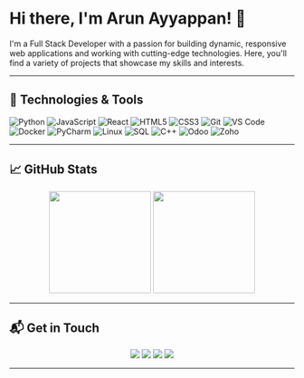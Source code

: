 # Hi there, I'm Arun Ayyappan! 👋
<!--
![Welcome Banner](https://user-images.githubusercontent.com/Arun-Ayyappan/welcome-banner.png)
-->
I'm a Full Stack Developer with a passion for building dynamic, responsive web applications and working with cutting-edge technologies. Here, you'll find a variety of projects that showcase my skills and interests.

<!--
- 👋 Hi, I’m @Arun-Ayyappan
- 👀 I’m interested in Full Stack Web Development
- 🌱 Self taught developer
- 💞️ I’m always learning new things quickly
-->
---

## 🔧 Technologies & Tools

![Python](https://img.shields.io/badge/-Python-333?style=flat&logo=python)
![JavaScript](https://img.shields.io/badge/-JavaScript-333?style=flat&logo=javascript)
![React](https://img.shields.io/badge/-React-333?style=flat&logo=react)
![HTML5](https://img.shields.io/badge/-HTML5-333?style=flat&logo=html5)
![CSS3](https://img.shields.io/badge/-CSS3-333?style=flat&logo=css3)
![Git](https://img.shields.io/badge/-Git-333?style=flat&logo=git)
![VS Code](https://img.shields.io/badge/-VS%20Code-333?style=flat&logo=visual-studio-code)
![Docker](https://img.shields.io/badge/-Docker-333?style=flat&logo=docker)
![PyCharm](https://img.shields.io/badge/-PyCharm-333?style=flat&logo=pycharm)
![Linux](https://img.shields.io/badge/-Linux-333?style=flat&logo=linux)
![SQL](https://img.shields.io/badge/-SQL-333?style=flat&logo=sql)
![C++](https://img.shields.io/badge/-C++-333?style=flat&logo=c%2B%2B)
![Odoo](https://img.shields.io/badge/-Odoo-333?style=flat&logo=odoo)
![Zoho](https://img.shields.io/badge/-Zoho-333?style=flat&logo=zoho)
<!--![Node.js](https://img.shields.io/badge/-Node.js-333?style=flat&logo=node.js)-->
<!--![MongoDB](https://img.shields.io/badge/-MongoDB-333?style=flat&logo=mongodb)-->

---

## 📈 GitHub Stats

<p align="center">
  <img height="180em" src="https://github-readme-stats.vercel.app/api?username=Arun-Ayyappan&show_icons=true&hide_border=true&theme=radical" />
  <img height="180em" src="https://github-readme-stats.vercel.app/api/top-langs/?username=Arun-Ayyappan&hide=html&hide_border=true&theme=radical&layout=compact" />
</p>

<!---
---
## 📂 Projects

### [Project Name](https://github.com/yourusername/project-name)
![Tech Stack](https://img.shields.io/badge/-Tech%20Stack-333?style=flat&logo=tech-stack-logo)
[Short Description]

### [Project Name](https://github.com/yourusername/project-name)
![Tech Stack](https://img.shields.io/badge/-Tech%20Stack-333?style=flat&logo=tech-stack-logo)
[Short Description]

--->
---

## 📬 Get in Touch

<p align="center">
  <a href="https://www.linkedin.com/in/arun-ayyappan-050a0b210"><img src="https://img.shields.io/badge/LinkedIn-0077B5?style=for-the-badge&logo=linkedin&logoColor=white"/></a>
  <a href="https://x.com/ArunAyy68952760"><img src="https://img.shields.io/badge/Twitter-1DA1F2?style=for-the-badge&logo=twitter&logoColor=white"/></a>
  <a href="https://www.instagram.com/_arunayyappan_?igsh=MWdmbXJ5cHZrcDl0aA=="><img src="https://img.shields.io/badge/Instagram-E4405F?style=for-the-badge&logo=instagram&logoColor=white"/></a>
  <a href="mailto:arunayyappan644@example.com"><img src="https://img.shields.io/badge/Email-D14836?style=for-the-badge&logo=gmail&logoColor=white"/></a>
</p>


---

<!---
Arun-Ayyappan/Arun-Ayyappan is a ✨ special ✨ repository because its `README.md` (this file) appears on your GitHub profile.
You can click the Preview link to take a look at your changes.
--->
